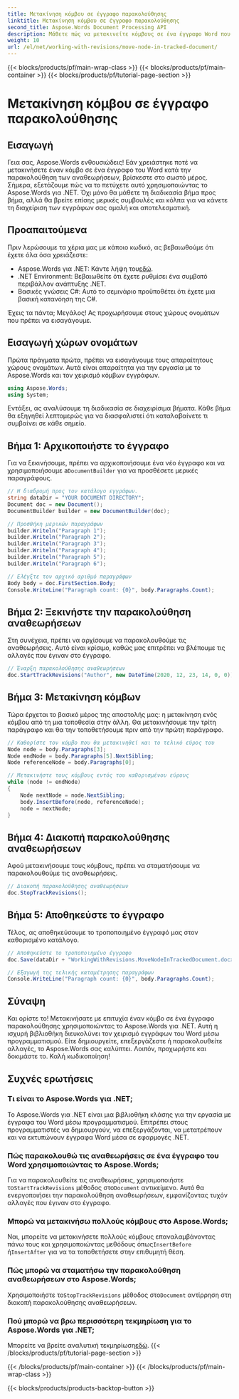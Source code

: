 ```yaml
---
title: Μετακίνηση κόμβου σε έγγραφο παρακολούθησης
linktitle: Μετακίνηση κόμβου σε έγγραφο παρακολούθησης
second_title: Aspose.Words Document Processing API
description: Μάθετε πώς να μετακινείτε κόμβους σε ένα έγγραφο Word που παρακολουθείται χρησιμοποιώντας το Aspose.Words για .NET με τον λεπτομερή, βήμα προς βήμα οδηγό μας. Ιδανικό για προγραμματιστές.
weight: 10
url: /el/net/working-with-revisions/move-node-in-tracked-document/
---
```


{{< blocks/products/pf/main-wrap-class >}}
{{< blocks/products/pf/main-container >}}
{{< blocks/products/pf/tutorial-page-section >}}

# Μετακίνηση κόμβου σε έγγραφο παρακολούθησης

## Εισαγωγή

Γεια σας, Aspose.Words ενθουσιώδεις! Εάν χρειάστηκε ποτέ να μετακινήσετε έναν κόμβο σε ένα έγγραφο του Word κατά την παρακολούθηση των αναθεωρήσεων, βρίσκεστε στο σωστό μέρος. Σήμερα, εξετάζουμε πώς να το πετύχετε αυτό χρησιμοποιώντας το Aspose.Words για .NET. Όχι μόνο θα μάθετε τη διαδικασία βήμα προς βήμα, αλλά θα βρείτε επίσης μερικές συμβουλές και κόλπα για να κάνετε τη διαχείριση των εγγράφων σας ομαλή και αποτελεσματική.

## Προαπαιτούμενα

Πριν λερώσουμε τα χέρια μας με κάποιο κωδικό, ας βεβαιωθούμε ότι έχετε όλα όσα χρειάζεστε:

-  Aspose.Words για .NET: Κάντε λήψη του[εδώ](https://releases.aspose.com/words/net/).
- .NET Environment: Βεβαιωθείτε ότι έχετε ρυθμίσει ένα συμβατό περιβάλλον ανάπτυξης .NET.
- Βασικές γνώσεις C#: Αυτό το σεμινάριο προϋποθέτει ότι έχετε μια βασική κατανόηση της C#.

Έχεις τα πάντα; Μεγάλος! Ας προχωρήσουμε στους χώρους ονομάτων που πρέπει να εισαγάγουμε.

## Εισαγωγή χώρων ονομάτων

Πρώτα πράγματα πρώτα, πρέπει να εισαγάγουμε τους απαραίτητους χώρους ονομάτων. Αυτά είναι απαραίτητα για την εργασία με το Aspose.Words και τον χειρισμό κόμβων εγγράφων.

```csharp
using Aspose.Words;
using System;
```

Εντάξει, ας αναλύσουμε τη διαδικασία σε διαχειρίσιμα βήματα. Κάθε βήμα θα εξηγηθεί λεπτομερώς για να διασφαλιστεί ότι καταλαβαίνετε τι συμβαίνει σε κάθε σημείο.

## Βήμα 1: Αρχικοποιήστε το έγγραφο

 Για να ξεκινήσουμε, πρέπει να αρχικοποιήσουμε ένα νέο έγγραφο και να χρησιμοποιήσουμε a`DocumentBuilder` για να προσθέσετε μερικές παραγράφους.

```csharp
// Η διαδρομή προς τον κατάλογο εγγράφων.
string dataDir = "YOUR DOCUMENT DIRECTORY";
Document doc = new Document();
DocumentBuilder builder = new DocumentBuilder(doc);

// Προσθήκη μερικών παραγράφων
builder.Writeln("Paragraph 1");
builder.Writeln("Paragraph 2");
builder.Writeln("Paragraph 3");
builder.Writeln("Paragraph 4");
builder.Writeln("Paragraph 5");
builder.Writeln("Paragraph 6");

// Ελέγξτε τον αρχικό αριθμό παραγράφων
Body body = doc.FirstSection.Body;
Console.WriteLine("Paragraph count: {0}", body.Paragraphs.Count);
```

## Βήμα 2: Ξεκινήστε την παρακολούθηση αναθεωρήσεων

Στη συνέχεια, πρέπει να αρχίσουμε να παρακολουθούμε τις αναθεωρήσεις. Αυτό είναι κρίσιμο, καθώς μας επιτρέπει να βλέπουμε τις αλλαγές που έγιναν στο έγγραφο.

```csharp
// Έναρξη παρακολούθησης αναθεωρήσεων
doc.StartTrackRevisions("Author", new DateTime(2020, 12, 23, 14, 0, 0));
```

## Βήμα 3: Μετακίνηση κόμβων

Τώρα έρχεται το βασικό μέρος της αποστολής μας: η μετακίνηση ενός κόμβου από τη μια τοποθεσία στην άλλη. Θα μετακινήσουμε την τρίτη παράγραφο και θα την τοποθετήσουμε πριν από την πρώτη παράγραφο.

```csharp
// Καθορίστε τον κόμβο που θα μετακινηθεί και το τελικό εύρος του
Node node = body.Paragraphs[3];
Node endNode = body.Paragraphs[5].NextSibling;
Node referenceNode = body.Paragraphs[0];

// Μετακινήστε τους κόμβους εντός του καθορισμένου εύρους
while (node != endNode)
{
    Node nextNode = node.NextSibling;
    body.InsertBefore(node, referenceNode);
    node = nextNode;
}
```

## Βήμα 4: Διακοπή παρακολούθησης αναθεωρήσεων

Αφού μετακινήσουμε τους κόμβους, πρέπει να σταματήσουμε να παρακολουθούμε τις αναθεωρήσεις.

```csharp
// Διακοπή παρακολούθησης αναθεωρήσεων
doc.StopTrackRevisions();
```

## Βήμα 5: Αποθηκεύστε το έγγραφο

Τέλος, ας αποθηκεύσουμε το τροποποιημένο έγγραφό μας στον καθορισμένο κατάλογο.

```csharp
// Αποθηκεύστε το τροποποιημένο έγγραφο
doc.Save(dataDir + "WorkingWithRevisions.MoveNodeInTrackedDocument.docx");

// Εξαγωγή της τελικής καταμέτρησης παραγράφων
Console.WriteLine("Paragraph count: {0}", body.Paragraphs.Count);
```

## Σύναψη

Και ορίστε το! Μετακινήσατε με επιτυχία έναν κόμβο σε ένα έγγραφο παρακολούθησης χρησιμοποιώντας το Aspose.Words για .NET. Αυτή η ισχυρή βιβλιοθήκη διευκολύνει τον χειρισμό εγγράφων του Word μέσω προγραμματισμού. Είτε δημιουργείτε, επεξεργάζεστε ή παρακολουθείτε αλλαγές, το Aspose.Words σας καλύπτει. Λοιπόν, προχωρήστε και δοκιμάστε το. Καλή κωδικοποίηση!

## Συχνές ερωτήσεις

### Τι είναι το Aspose.Words για .NET;

Το Aspose.Words για .NET είναι μια βιβλιοθήκη κλάσης για την εργασία με έγγραφα του Word μέσω προγραμματισμού. Επιτρέπει στους προγραμματιστές να δημιουργούν, να επεξεργάζονται, να μετατρέπουν και να εκτυπώνουν έγγραφα Word μέσα σε εφαρμογές .NET.

### Πώς παρακολουθώ τις αναθεωρήσεις σε ένα έγγραφο του Word χρησιμοποιώντας το Aspose.Words;

 Για να παρακολουθείτε τις αναθεωρήσεις, χρησιμοποιήστε το`StartTrackRevisions` μέθοδος στο`Document` αντικείμενο. Αυτό θα ενεργοποιήσει την παρακολούθηση αναθεωρήσεων, εμφανίζοντας τυχόν αλλαγές που έγιναν στο έγγραφο.

### Μπορώ να μετακινήσω πολλούς κόμβους στο Aspose.Words;

Ναι, μπορείτε να μετακινήσετε πολλούς κόμβους επαναλαμβάνοντας πάνω τους και χρησιμοποιώντας μεθόδους όπως`InsertBefore` ή`InsertAfter` για να τα τοποθετήσετε στην επιθυμητή θέση.

### Πώς μπορώ να σταματήσω την παρακολούθηση αναθεωρήσεων στο Aspose.Words;

 Χρησιμοποιήστε το`StopTrackRevisions` μέθοδος στο`Document` αντίρρηση στη διακοπή παρακολούθησης αναθεωρήσεων.

### Πού μπορώ να βρω περισσότερη τεκμηρίωση για το Aspose.Words για .NET;

 Μπορείτε να βρείτε αναλυτική τεκμηρίωση[εδώ](https://reference.aspose.com/words/net/).
{{< /blocks/products/pf/tutorial-page-section >}}

{{< /blocks/products/pf/main-container >}}
{{< /blocks/products/pf/main-wrap-class >}}

{{< blocks/products/products-backtop-button >}}
